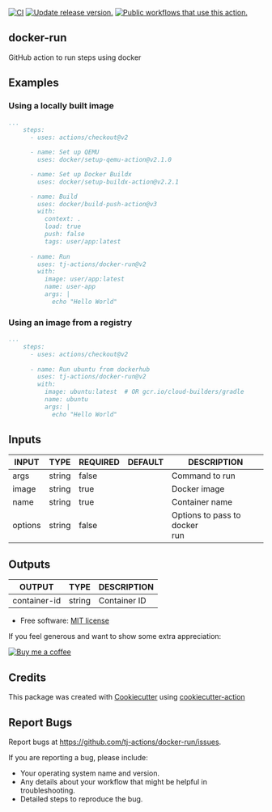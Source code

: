 [![CI](https://github.com/tj-actions/docker-run/workflows/CI/badge.svg)](https://github.com/tj-actions/docker-run/actions?query=workflow%3ACI)
[![Update release version.](https://github.com/tj-actions/docker-run/workflows/Update%20release%20version./badge.svg)](https://github.com/tj-actions/docker-run/actions?query=workflow%3A%22Update+release+version.%22)
[![Public workflows that use this action.](https://img.shields.io/endpoint?url=https%3A%2F%2Fused-by.vercel.app%2Fapi%2Fgithub-actions%2Fused-by%3Faction%3Dtj-actions%2Fdocker-run%26badge%3Dtrue)](https://github.com/search?o=desc\&q=tj-actions+docker-run+path%3A.github%2Fworkflows+language%3AYAML\&s=\&type=Code)

## docker-run

GitHub action to run steps using docker

## Examples

### Using a locally built image

```yaml
...
    steps:
      - uses: actions/checkout@v2

      - name: Set up QEMU
        uses: docker/setup-qemu-action@v2.1.0

      - name: Set up Docker Buildx
        uses: docker/setup-buildx-action@v2.2.1

      - name: Build
        uses: docker/build-push-action@v3
        with:
          context: .
          load: true
          push: false
          tags: user/app:latest
      
      - name: Run
        uses: tj-actions/docker-run@v2
        with:
          image: user/app:latest
          name: user-app
          args: |
            echo "Hello World"
```

### Using an image from a registry

```yaml
...
    steps:
      - uses: actions/checkout@v2
      
      - name: Run ubuntu from dockerhub
        uses: tj-actions/docker-run@v2
        with:
          image: ubuntu:latest  # OR gcr.io/cloud-builders/gradle
          name: ubuntu
          args: |
            echo "Hello World"
```

## Inputs

<!-- AUTO-DOC-INPUT:START - Do not remove or modify this section -->

|  INPUT  |  TYPE  | REQUIRED | DEFAULT |            DESCRIPTION             |
|---------|--------|----------|---------|------------------------------------|
|  args   | string |  false   |         |           Command to run           |
|  image  | string |   true   |         |            Docker image            |
|  name   | string |   true   |         |           Container name           |
| options | string |  false   |         | Options to pass to docker <br>run  |

<!-- AUTO-DOC-INPUT:END -->

## Outputs

<!-- AUTO-DOC-OUTPUT:START - Do not remove or modify this section -->

|    OUTPUT    |  TYPE  | DESCRIPTION  |
|--------------|--------|--------------|
| container-id | string | Container ID |

<!-- AUTO-DOC-OUTPUT:END -->

*   Free software: [MIT license](LICENSE)

If you feel generous and want to show some extra appreciation:

[![Buy me a coffee][buymeacoffee-shield]][buymeacoffee]

[buymeacoffee]: https://www.buymeacoffee.com/jackton1

[buymeacoffee-shield]: https://www.buymeacoffee.com/assets/img/custom_images/orange_img.png

## Credits

This package was created with [Cookiecutter](https://github.com/cookiecutter/cookiecutter) using [cookiecutter-action](https://github.com/tj-actions/cookiecutter-action)

## Report Bugs

Report bugs at https://github.com/tj-actions/docker-run/issues.

If you are reporting a bug, please include:

*   Your operating system name and version.
*   Any details about your workflow that might be helpful in troubleshooting.
*   Detailed steps to reproduce the bug.
